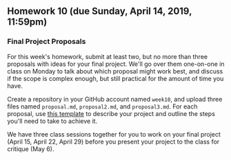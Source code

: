 ## Homework 10 (due Sunday, April 14, 2019, 11:59pm)

### Final Project Proposals

For this week's homework, submit at least two, but no more than three proposals with ideas for your final project.  We'll go over them one-on-one in class on Monday to talk about which proposal might work best, and discuss if the scope  is complex enough, but still practical for the amount of time you have.

Create a repository in your GitHub account named `week10`, and upload three files named `proposal.md`, `proposal2.md`, and `proposal3.md`.  For each proposal, use [this template](../final-project-template.md) to describe your project and outline the steps you'll need to take to achieve it.

We have three class sessions together for you to work on your final project (April 15, April 22, April 29) before you present your project to the class for critique (May 6).

